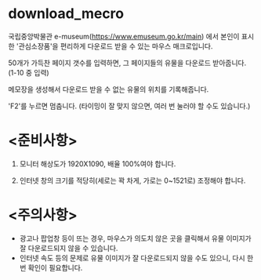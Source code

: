 # download_mecro
국립중앙박물관 e-museum(https://www.emuseum.go.kr/main) 에서 본인이 표시한 '관심소장품'을 편리하게 다운로드 받을 수 있는 마우스 매크로입니다.

50개가 가득찬 페이지 갯수를 입력하면, 그 페이지들의 유물을 다운로드 받아줍니다. (1-10 중 입력) 

메모장을 생성해서 다운로드 받을 수 없는 유물의 위치를 기록해줍니다.

'F2'를 누르면 멈춥니다. (타이밍이 잘 맞지 않으면, 여러 번 눌러야 할 수도 있습니다.)

# <준비사항>

1. 모니터 해상도가 1920X1090, 배율 100%여야 합니다.

2. 인터넷 창의 크기를 적당히(세로는 꽉 차게, 가로는 0~1521로) 조정해야 합니다. 

# <주의사항>
- 광고나 팝업창 등이 뜨는 경우, 마우스가 의도치 않은 곳을 클릭해서 유물 이미지가 잘 다운로드되지 않을 수 있습니다.
- 인터넷 속도 등의 문제로 유물 이미지가 잘 다운로드되지 않을 수도 있으니, 다시 한번 확인이 필요합니다.
